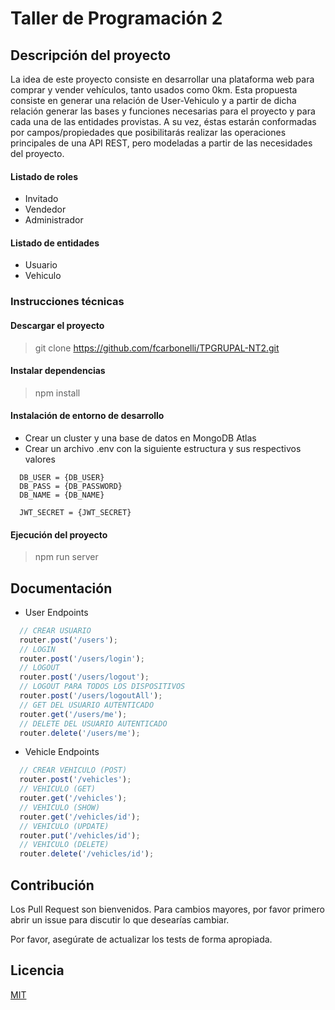 # Taller de Programación 2


## Descripción del proyecto

La idea de este proyecto consiste en desarrollar una plataforma web para comprar y vender vehículos, tanto usados como 0km.
Esta propuesta consiste en generar una relación de User-Vehiculo y a partir de dicha relación generar las bases y funciones necesarias
para el proyecto y para cada una de las entidades provistas.
A su vez, éstas estarán conformadas por campos/propiedades que posibilitarás realizar las operaciones principales de una API REST, 
pero modeladas a partir de las necesidades del proyecto.


#### Listado de roles 

- Invitado
- Vendedor
- Administrador

#### Listado de entidades

- Usuario
- Vehiculo

### Instrucciones técnicas

#### Descargar el proyecto

> git clone  https://github.com/fcarbonelli/TPGRUPAL-NT2.git

#### Instalar dependencias

> npm install

#### Instalación de entorno de desarrollo

- Crear un cluster y una base de datos en MongoDB Atlas
- Crear un archivo .env con la siguiente estructura y sus respectivos valores

```
  DB_USER = {DB_USER}
  DB_PASS = {DB_PASSWORD}
  DB_NAME = {DB_NAME}

  JWT_SECRET = {JWT_SECRET}
```

#### Ejecución del proyecto

> npm run server

## Documentación

- User Endpoints

```javascript
  // CREAR USUARIO
  router.post('/users');
  // LOGIN 
  router.post('/users/login');
  // LOGOUT 
  router.post('/users/logout');
  // LOGOUT PARA TODOS LOS DISPOSITIVOS
  router.post('/users/logoutAll');
  // GET DEL USUARIO AUTENTICADO
  router.get('/users/me');
  // DELETE DEL USUARIO AUTENTICADO
  router.delete('/users/me');
```
- Vehicle Endpoints

```javascript
  // CREAR VEHICULO (POST)
  router.post('/vehicles');
  // VEHICULO (GET)
  router.get('/vehicles');
  // VEHICULO (SHOW)
  router.get('/vehicles/id');
  // VEHICULO (UPDATE)
  router.put('/vehicles/id');
  // VEHICULO (DELETE)
  router.delete('/vehicles/id');
```

## Contribución
Los Pull Request son bienvenidos. Para cambios mayores, por favor primero abrir un issue para discutir lo que desearías cambiar.

Por favor, asegúrate de actualizar los tests de forma apropiada.

## Licencia
[MIT](https://choosealicense.com/licenses/mit/)
